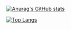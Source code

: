 [![Anurag's GitHub stats](https://github-readme-stats.vercel.app/api?username=ZiyangQian)](https://github.com/anuraghazra/github-readme-stats&theme=dark)

[![Top Langs](https://github-readme-stats.vercel.app/api/top-langs/?username=ZiyangQian&layout=compact)](https://github.com/anuraghazra/github-readme-stats)

